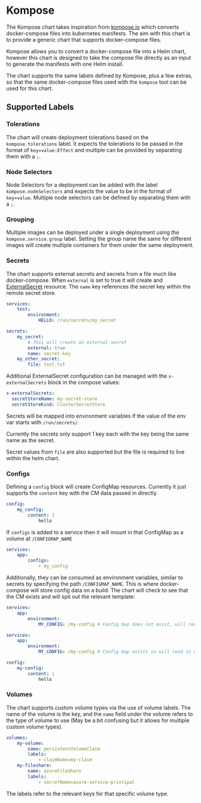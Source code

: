 # Kompose

The Kompose chart takes inspiration from [kompose.io](https://kompose.io/) which converts docker-compose files into kubernetes manifests. The aim with this chart is to provide a generic chart that supports docker-compose files.

Kompose allows you to convert a docker-compose file into a Helm chart, however this chart is designed to take the compose file directly as an input to generate the manifests with one Helm install.

The chart supports the same labels defined by Kompose, plus a few extras, so that the same docker-compose files used with the `kompose` tool can be used for this chart.

## Supported Labels

### Tolerations

The chart will create deployment tolerations based on the `kompose.tolerations` label. It expects the tolerations to be passed in the format of `key=value:Effect` and multiple can be provided by separating them with a `;`.

### Node Selectors

Node Selectors for a deployment can be added with the label `kompose.nodeSelectors` and expects the value to be in the format of `key=value`. Multiple node selectors can be defined by separating them with a `;`.

### Grouping

Multiple images can be deployed under a single deployment using the `kompose.service.group` label. Setting the group name the same for different images will create multiple containers for them under the same deployment.

### Secrets

The chart supports external secrets and secrets from a file much like docker-compose. When `external` is set to true it will create and [ExternalSecret](https://external-secrets.io/v0.4.4/api-externalsecret/) resource. The `name` key references the secret key within the remote secret store.

```yaml
services:
    test:
        environment:
            HELLO: /run/secrets/my_secret

secrets:
    my_secret:
        # This will create an external secret
        external: true
        name: secret-key
    my_other_secret:
        file: test.txt
```

Additional ExternalSecret configuration can be managed with the `x-externalSecrets` block in the compose values:

```yaml
x-externalSecrets:
  secretStoreName: my-secret-store
  secretStoreKind: ClusterSecretStore
```

Secrets will be mapped into environment variables if the value of the env var starts with `/run/secrets/`.

Currently the secrets only support 1 key each with the key being the same name as the secret.

Secret values from `file` are also supported but the file is required to live within the helm chart.

### Configs

Defining a `config` block will create ConfigMap resources. Currently it just supports the `content` key with the CM data passed in directly.

```yaml
config:
    my_config:
        content: |
            hello
```

If `configs` is added to a service then it will mount in that ConfigMap as a volume at `/CONFIGMAP_NAME`

```yaml
services:
    app:
        configs:
            - my_config
```

Additionally, they can be consumed as environment variables, similar to secrets by specifying the path `/CONFIGMAP_NAME`. This is where docker-compose will store config data on a build. The chart will check to see that the CM exists and will spit out the relevant template:

```yaml
services:
    app:
        environment:
            MY_CONFIG: /my-config # Config map does not exist, will render as this path specifically
```

```yaml
services:
    app:
        environment:
            MY_CONFIG: /my-config # Config map exists so will read in CM value into env var

config:
    my-config:
        content: |
            hello
```


### Volumes

The chart supports custom volume types via the use of volume labels. The name of the volume is the key, and the `name` field under the volume refers to the type of volume to use (May be a bit confusing but it allows for multiple custom volume types).

```yaml
volumes:
    my-volume:
        name: persistentVolumeClaim
        labels:
            - claimName=my-claim
    my-fileshare:
        name: azureFileShare
        labels:
            - secretName=azure-service-principal
```

The labels refer to the relevant keys for that specific volume type.
